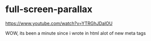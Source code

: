 # full-screen-parallax

https://www.youtube.com/watch?v=YTRGhJDalOU

WOW, its been a minute since i wrote in html
alot of new meta tags
